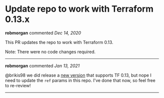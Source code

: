 # Update repo to work with Terraform 0.13.x

**robmorgan** commented *Dec 14, 2020*

This PR updates the repo to work with Terraform 0.13.

Note: There were no code changes required.
<br />
***


**robmorgan** commented *Jan 13, 2021*

@brikis98 we did release a [new version](https://github.com/gruntwork-io/terragrunt-infrastructure-modules-example/releases/tag/v0.4.0) that supports TF 0.13, but nope I need to update the `ref` params in this repo. I've done that now, so feel free to re-review!
***

